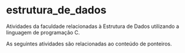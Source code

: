 # estrutura_de_dados
Atividades da faculdade relacionadas à Estrutura de Dados utilizando a linguagem de programação C.

As seguintes atividades são relacionadas ao conteúdo de ponteiros.
